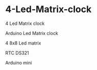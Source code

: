 # 4-Led-Matrix-clock
4 Led Matrix clock

Arduino Led Matrix clock

4 8x8 Led matrix

RTC DS321

Arduino mini
